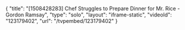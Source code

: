 {
    "title": "[1508428283] Chef Struggles to Prepare Dinner for Mr. Rice - Gordon Ramsay",
    "type": "solo",
    "layout": "iframe-static",
    "videoId": "123179402",
    "url": "\/tvpembed\/123179402"
}
